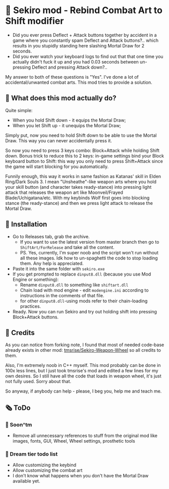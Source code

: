 # 💃 Sekiro mod - Rebind Combat Art to Shift modifier

* Did you ever press Deflect + Attack buttons together by accident in a game where you constantly spam Deflect and Attack buttons?.. which results in you stupidly standing here slashing Mortal Draw for 2 seconds.
* Did you ever watch your keyboard logs to find out that that one time you actually didn't fuck it up and you had 0.03 seconds between un-pressing Deflect and pressing Attack down?..

My answer to both of these questions is "Yes". I've done a lot of accidental/unwanted combat arts. This mod tries to provide a solution.

## 🤔 What does this mod actually do?

Quite simple:

* When you hold Shift down - it equips the Mortal Draw;
* When you let Shift up - it unequips the Mortal Draw;

Simply put, now you need to hold Shift down to be able to use the Mortal Draw. This way you can never accidentally press it.

So now you need to press 3 keys combo: Block+Attack while holding Shift down. Bonus trick to reduce this to 2 keys: in-game settings bind your Block keyboard button to Shift: this way you only need to press Shift+Attack since the game will start blocking for you automatically.

Funnily enough, this way it works in same fashion as Katanas' skill in Elden Ring/Dark Souls 3. I mean "Unsheathe"-like weapon arts where you hold your skill button (and character takes ready-stance) into pressing light attack that releases the weapon art like Moonveil/Frayed Blade/Uchigatana/etc. With my keybinds Wolf first goes into blocking stance (the ready-stance) and then we press light attack to release the Mortal Draw.

## 🔬 Installation

* Go to Releases tab, grab the archive.
    * If you want to use the latest version from master branch then go to `ShiftArt/ForRelease` and take all the content.
    * PS. Yes, currently, I'm super noob and the script won't run without all these images. Idk how to un-spaghetti the code to stop loading them. Any help is appreciated.
* Paste it into the same folder with `sekiro.exe`
* If you get prompted to replace `dinput8.dll` (because you use Mod Engine or something):
    * Rename `dinput8.dll` to something like `shiftart.dll`
    * Chain load with mod engine - edit `modengine.ini` according to instructions in the comments of that file.
    * for other `dinput8.dll`-using mods refer to their chain-loading practices.
* Ready. Now you can run Sekiro and try out holding shift into pressing Block+Attack buttons.

## 👐 Credits

As you can notice from forking note, I found that most of needed code-base already exists in other mod: [tmsrise/Sekiro-Weapon-Wheel](https://github.com/tmsrise/Sekiro-Weapon-Wheel) so all credits to them.

Also, I'm extremely noob in C++ myself. This mod probably can be done in 100x less lines, but I just took tmsrise's mod and edited a few lines for my own desires. So I still have all the code that loads in weapon wheel, it's just not fully used. Sorry about that.

So anyway, if anybody can help - please, I beg you, help me and teach me.

## 🗞️ ToDo

### 🧪 Soon^tm

* Remove all unnecessary references to stuff from the original mod like images, fonts, GUI, Wheel, Wheel settings, prosthetic tools

### 🌈 Dream tier todo list

* Allow customizing the keybind
* Allow customizing the combat art
* I don't know what happens when you don't have the Mortal Draw available yet.
